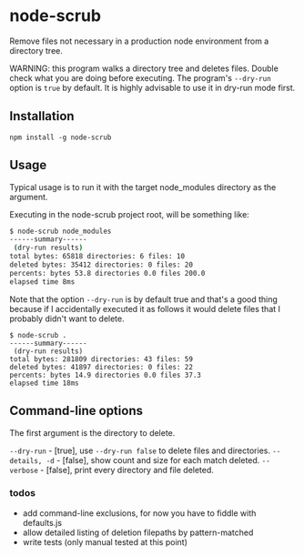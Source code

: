 # node-scrub

Remove files not necessary in a production node environment from a directory tree.

WARNING: this program walks a directory tree and deletes files. Double check what
you are doing before executing. The program's `--dry-run` option is `true` by default.
It is highly advisable to use it in dry-run mode first.


## Installation

`npm install -g node-scrub`

## Usage

Typical usage is to run it with the target node_modules directory as the argument.

Executing in the node-scrub project root, will be something
like:

```bash
$ node-scrub node_modules
------summary------
 (dry-run results)
total bytes: 65818 directories: 6 files: 10
deleted bytes: 35412 directories: 0 files: 20
percents: bytes 53.8 directories 0.0 files 200.0
elapsed time 8ms
```

Note that the option `--dry-run` is by default true and that's a good thing because
if I accidentally executed it as follows it would delete files that I probably didn't
want to delete.

```
$ node-scrub .
------summary------
 (dry-run results)
total bytes: 281809 directories: 43 files: 59
deleted bytes: 41897 directories: 0 files: 22
percents: bytes 14.9 directories 0.0 files 37.3
elapsed time 18ms
```

## Command-line options

The first argument is the directory to delete.

`--dry-run` - [true], use `--dry-run false` to delete files and directories.
`--details, -d` - [false], show count and size for each match deleted.
`--verbose` - [false], print every directory and file deleted.

### todos

- add command-line exclusions, for now you have to fiddle with defaults.js
- allow detailed listing of deletion filepaths by pattern-matched
- write tests (only manual tested at this point)
